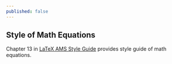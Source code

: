 ```yaml
---
published: false
---
```

## Style of Math Equations

Chapter 13 in [LaTeX AMS Style Guide](https://www.ams.org/publications/authors/AMS-StyleGuide-online.pdf) provides style guide of math equations.
